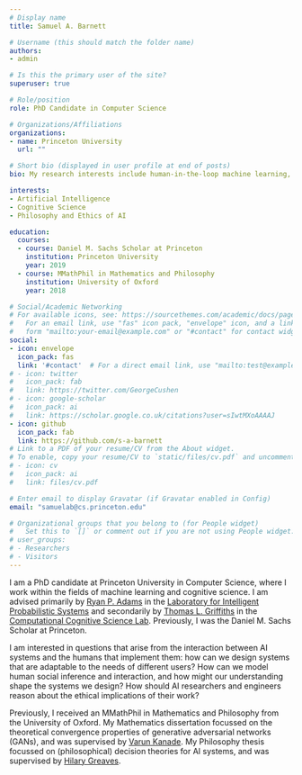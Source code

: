 ```yaml
---
# Display name
title: Samuel A. Barnett

# Username (this should match the folder name)
authors:
- admin

# Is this the primary user of the site?
superuser: true

# Role/position
role: PhD Candidate in Computer Science

# Organizations/Affiliations
organizations:
- name: Princeton University
  url: ""

# Short bio (displayed in user profile at end of posts)
bio: My research interests include human-in-the-loop machine learning, social cognition, and ethics.

interests:
- Artificial Intelligence
- Cognitive Science
- Philosophy and Ethics of AI

education:
  courses:
  - course: Daniel M. Sachs Scholar at Princeton
    institution: Princeton University
    year: 2019
  - course: MMathPhil in Mathematics and Philosophy
    institution: University of Oxford
    year: 2018

# Social/Academic Networking
# For available icons, see: https://sourcethemes.com/academic/docs/page-builder/#icons
#   For an email link, use "fas" icon pack, "envelope" icon, and a link in the
#   form "mailto:your-email@example.com" or "#contact" for contact widget.
social:
- icon: envelope
  icon_pack: fas
  link: '#contact'  # For a direct email link, use "mailto:test@example.org".
# - icon: twitter
#   icon_pack: fab
#   link: https://twitter.com/GeorgeCushen
# - icon: google-scholar
#   icon_pack: ai
#   link: https://scholar.google.co.uk/citations?user=sIwtMXoAAAAJ
- icon: github
  icon_pack: fab
  link: https://github.com/s-a-barnett
# Link to a PDF of your resume/CV from the About widget.
# To enable, copy your resume/CV to `static/files/cv.pdf` and uncomment the lines below.
# - icon: cv
#   icon_pack: ai
#   link: files/cv.pdf

# Enter email to display Gravatar (if Gravatar enabled in Config)
email: "samuelab@cs.princeton.edu"

# Organizational groups that you belong to (for People widget)
#   Set this to `[]` or comment out if you are not using People widget.
# user_groups:
# - Researchers
# - Visitors
---
```


I am a PhD candidate at Princeton University in Computer Science, where I work within the fields of machine learning and cognitive science. I am advised primarily by [Ryan P. Adams](https://www.cs.princeton.edu/~rpa/) in the [Laboratory for Intelligent Probabilistic Systems](https://lips.cs.princeton.edu/) and secondarily by [Thomas L. Griffiths](https://psych.princeton.edu/person/tom-griffiths) in the [Computational Cognitive Science Lab](http://cocosci.princeton.edu/). Previously, I was the Daniel M. Sachs Scholar at Princeton.

I am interested in questions that arise from the interaction between AI systems and the humans that implement them: how can we design systems that are adaptable to the needs of different users? How can we model human social inference and interaction, and how might our understanding shape the systems we design? How should AI researchers and engineers reason about the ethical implications of their work?

Previously, I received an MMathPhil in Mathematics and Philosophy from the University of Oxford. My Mathematics dissertation focussed on the theoretical convergence properties of generative adversarial networks (GANs), and was supervised by [Varun Kanade](http://www.cs.ox.ac.uk/people/varun.kanade/myindex.html). My Philosophy thesis focussed on (philosophical) decision theories for AI systems, and was supervised by [Hilary Greaves](http://users.ox.ac.uk/~mert2255/).
